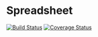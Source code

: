 # Spreadsheet 
[![Build Status](https://travis-ci.org/hpi-swa-teaching/SWT18-Project-18.svg?branch=master)](https://travis-ci.org/hpi-swa-teaching/SWT18-Project-18)
[![Coverage Status](https://coveralls.io/repos/github/hpi-swa-teaching/SWT18-Project-18/badge.svg?branch=master)](https://coveralls.io/github/hpi-swa-teaching/SWT18-Project-18?branch=master)
